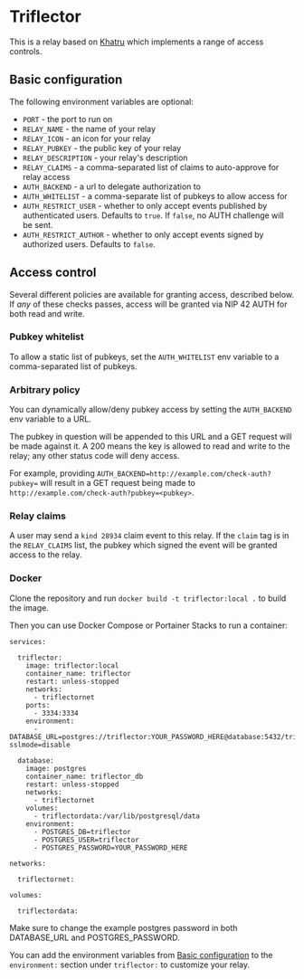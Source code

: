# Triflector

This is a relay based on [Khatru](https://github.com/fiatjaf/khatru) which implements a range of access controls.

## Basic configuration

The following environment variables are optional:

- `PORT` - the port to run on
- `RELAY_NAME` - the name of your relay
- `RELAY_ICON` - an icon for your relay
- `RELAY_PUBKEY` - the public key of your relay
- `RELAY_DESCRIPTION` - your relay's description
- `RELAY_CLAIMS` - a comma-separated list of claims to auto-approve for relay access
- `AUTH_BACKEND` - a url to delegate authorization to
- `AUTH_WHITELIST` - a comma-separate list of pubkeys to allow access for
- `AUTH_RESTRICT_USER` - whether to only accept events published by authenticated users. Defaults to `true`. If `false`, no AUTH challenge will be sent.
- `AUTH_RESTRICT_AUTHOR` - whether to only accept events signed by authorized users. Defaults to `false`.

## Access control

Several different policies are available for granting access, described below. If _any_ of these checks passes, access will be granted via NIP 42 AUTH for both read and write.

### Pubkey whitelist

To allow a static list of pubkeys, set the `AUTH_WHITELIST` env variable to a comma-separated list of pubkeys.

### Arbitrary policy

You can dynamically allow/deny pubkey access by setting the `AUTH_BACKEND` env variable to a URL.

The pubkey in question will be appended to this URL and a GET request will be made against it. A 200 means the key is allowed to read and write to the relay; any other status code will deny access.

For example, providing `AUTH_BACKEND=http://example.com/check-auth?pubkey=` will result in a GET request being made to `http://example.com/check-auth?pubkey=<pubkey>`.

### Relay claims

A user may send a `kind 28934` claim event to this relay. If the `claim` tag is in the `RELAY_CLAIMS` list, the pubkey which signed the event will be granted access to the relay.

### Docker

Clone the repository and run `docker build -t triflector:local .` to build the image.

Then you can use Docker Compose or Portainer Stacks to run a container:

```
services:

  triflector:
    image: triflector:local
    container_name: triflector
    restart: unless-stopped
    networks:
      - triflectornet
    ports:
      - 3334:3334
    environment:
      - DATABASE_URL=postgres://triflector:YOUR_PASSWORD_HERE@database:5432/triflector?sslmode=disable

  database:
    image: postgres
    container_name: triflector_db
    restart: unless-stopped
    networks:
      - triflectornet
    volumes:
      - triflectordata:/var/lib/postgresql/data
    environment:
      - POSTGRES_DB=triflector
      - POSTGRES_USER=triflector
      - POSTGRES_PASSWORD=YOUR_PASSWORD_HERE

networks:

  triflectornet:

volumes:

  triflectordata:
```

Make sure to change the example postgres password in both DATABASE_URL and POSTGRES_PASSWORD.

You can add the environment variables from [Basic configuration](#basic-configuration) to the `environment:` section under `triflector:` to customize your relay.
